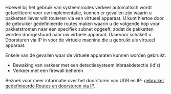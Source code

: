 Hoewel bij het gebruik van systeemroutes verkeer automatisch wordt gefaciliteerd voor uw implementatie, kunnen er gevallen zijn waarin u pakketten liever wilt routeren via een virtueel apparaat. U kunt hiertoe door de gebruiker gedefinieerde routes maken waarin u de volgende hop voor pakketstromen naar een specifiek subnet opgeeft, zodat de pakketten worden doorgestuurd naar uw virtuele apparaat. Daarvoor schakelt u Doorsturen via IP in voor de virtuele machine die u gebruikt als virtueel apparaat.

Enkele van de gevallen waar de virtuele apparaten kunnen worden gebruikt:

* Bewaking van verkeer met een detectiesysteem inbraakdetectie (id's)
* Verkeer met een firewall beheren

Bezoek voor meer informatie over het doorsturen van UDR en IP- [gebruiker gedefinieerde Routes en doorsturen via IP](../articles/virtual-network/virtual-networks-udr-overview.md).

